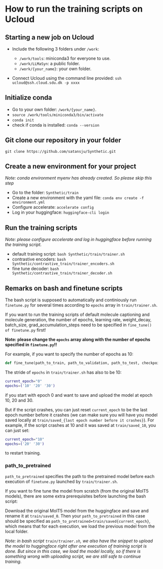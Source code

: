 # How to run the training scripts on Ucloud

## Starting a new job on Ucloud

- Include the following 3 folders under `/work`:
    - `/work/tools`: miniconda3 for everyone to use.
    - `/work/LLMaSyn`: a public folder.
    - `/work/{your_name}`: your own folder.

- Connect Ucloud using the command line provided: `ssh ucloud@ssh.cloud.sdu.dk -p xxxx`

## Initialize conda
- Go to your own folder:  `/work/{your_name}`.
- `source /work/tools/miniconda3/bin/activate`
- `conda init`
- check if conda is installed: `conda --version`

## Git clone our repository in your folder
`git clone https://github.com/satansju/Synthetic.git`

## Create a new environment for your project
*Note: conda environment myenv has already created. So please skip this step*
- Go to the folder: `Synthetic/train`
- Create a new environment with the yaml file: `conda env create -f environment.yml`
- Configure accelerate: `accelerate config`
- Log in your huggingface: `huggingface-cli login`

## Run the training scripts
*Note: please configure accelerate and log in huggingface before running the training script.*

- default training script: `bash Synthetic/train/trainer.sh`
- contrastive encoders: `bash Synthetic/contrastive_train/trainer_encoders.sh`
- fine tune decoder: `bash Synthetic/contrastive_train/trainer_decoder.sh`

## Remarks on bash and finetune scripts

The bash script is supposed to automatically and continiously run `finetune.py` for several times according to `epochs` array in `train/trainer.sh`.

If you want to run the training scripts of default molecule captioning and molecule generation, the number of epochs, learning rate, weight_decay, batch_size, grad_accumulation_steps need to be specified in `fine_tune() of finetune.py` first!

**Note: please change the `epochs` array along with the number of epochs specified in `finetune.py`!!** 

For example, if you want to specify the number of epochs as 10:

```python
def fine_tune(path_to_train, path_to_validation, path_to_test, checkpoint_path, path_to_pretrained, output_dir, save_path, huggingface_repo, log_file, batch_size=20, num_epoch=10, learning_rate=5e-5, weight_decay=0.01, grad_accumulation_steps=4):
```
The stride of `epochs` in `train/trainer.sh` has also to be 10:

```bash
current_epoch="0"
epochs=('10' '20' '30')
```
if you start with epoch 0 and want to save and upload the model at epoch 10, 20 and 30.

But if the script crashes, you can just reset `current_epoch` to be the last epoch number before it crashes (we can make sure you will have you model saved locally at `train/saved_{last epoch number before it crashes}`). For example, if the script crashes at 10 and it was saved at `train/saved_10`, you can just set:
```bash
current_epoch="10"
epochs=('20' '30')
```
to restart training.

### path_to_pretrained
`path_to_pretrained` specifies the path to the pretrained model before each execution of `finetune.py` launched by `train/trainer.sh`.

If you want to fine tune the model from scratch (from the original MolT5 models), there are some extra prerequisites before launching the bash script:

Download the original MolT5 model from the huggingface and save and rename it at `train/saved_0`. Then your `path_to_pretrained` in this case should be specified as `path_to_pretrained=train/saved{current_epoch}`, which means that for each execution, we load the previous model from the local folder.

*Note: in bash script `train/trainer.sh`, we also have the snippet to upload the model to huggingface right after one execution of traininig script is done. But since in this case, we load the model locally, so if there is something wrong with uploading script, we are still safe to continue training.*

